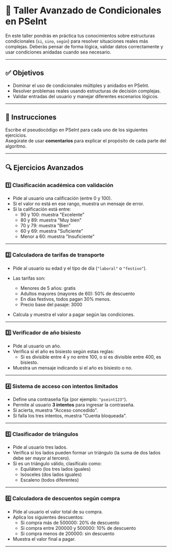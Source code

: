 # 🧠 Taller Avanzado de Condicionales en PSeInt

En este taller pondrás en práctica tus conocimientos sobre estructuras condicionales (`si`, `sino`, `según`) para resolver situaciones reales más complejas. Deberás pensar de forma lógica, validar datos correctamente y usar condiciones anidadas cuando sea necesario.

---

## ✅ Objetivos

- Dominar el uso de condicionales múltiples y anidados en PSeInt.  
- Resolver problemas reales usando estructuras de decisión complejas.  
- Validar entradas del usuario y manejar diferentes escenarios lógicos.  

---

## 📌 Instrucciones

Escribe el pseudocódigo en PSeInt para cada uno de los siguientes ejercicios.  
Asegúrate de usar **comentarios** para explicar el propósito de cada parte del algoritmo.

---

## 🔍 Ejercicios Avanzados

### 1️⃣ Clasificación académica con validación

- Pide al usuario una calificación (entre 0 y 100).  
- Si el valor no está en ese rango, muestra un mensaje de error.  
- Si la calificación está entre:  
  - 90 y 100: muestra "Excelente"  
  - 80 y 89: muestra "Muy bien"  
  - 70 y 79: muestra "Bien"  
  - 60 y 69: muestra "Suficiente"  
  - Menor a 60: muestra "Insuficiente"

---

### 2️⃣ Calculadora de tarifas de transporte

- Pide al usuario su edad y el tipo de día (`"laboral"` o `"festivo"`).  
- Las tarifas son:  
  - Menores de 5 años: gratis  
  - Adultos mayores (mayores de 60): 50% de descuento  
  - En días festivos, todos pagan 30% menos.  
  - Precio base del pasaje: 3000  

- Calcula y muestra el valor a pagar según las condiciones.

---

### 3️⃣ Verificador de año bisiesto

- Pide al usuario un año.  
- Verifica si el año es bisiesto según estas reglas:  
  - Si es divisible entre 4 y no entre 100, o si es divisible entre 400, es bisiesto.  
- Muestra un mensaje indicando si el año es bisiesto o no.

---

### 4️⃣ Sistema de acceso con intentos limitados

- Define una contraseña fija (por ejemplo: `"pseint123"`).  
- Permite al usuario **3 intentos** para ingresar la contraseña.  
- Si acierta, muestra "Acceso concedido".  
- Si falla los tres intentos, muestra "Cuenta bloqueada".

---

### 5️⃣ Clasificador de triángulos

- Pide al usuario tres lados.  
- Verifica si los lados pueden formar un triángulo (la suma de dos lados debe ser mayor al tercero).  
- Si es un triángulo válido, clasifícalo como:  
  - Equilátero (los tres lados iguales)  
  - Isósceles (dos lados iguales)  
  - Escaleno (todos diferentes)

---

### 6️⃣ Calculadora de descuentos según compra

- Pide al usuario el valor total de su compra.  
- Aplica los siguientes descuentos:  
  - Si compra más de 500000: 20% de descuento  
  - Si compra entre 200000 y 500000: 10% de descuento  
  - Si compra menos de 200000: sin descuento  
- Muestra el valor final a pagar.

---

